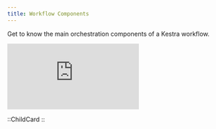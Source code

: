 ```yaml
---
title: Workflow Components
---
```


Get to know the main orchestration components of a Kestra workflow.

<div class="video-container">
  <iframe src="https://www.youtube.com/embed/videoseries?si=whmYodwNaDUsj1VL&amp;list=PLEK3H8YwZn1qZQ6s3FORSx9fwZUpZKHVM" title="YouTube video player" frameborder="0" allow="accelerometer; autoplay; clipboard-write; encrypted-media; gyroscope; picture-in-picture; web-share" referrerpolicy="strict-origin-when-cross-origin" allowfullscreen></iframe>
</div>

::ChildCard
::
